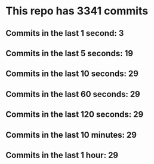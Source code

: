 # This repo has 3341 commits

## Commits in the last 1 second: 3
## Commits in the last 5 seconds: 19
## Commits in the last 10 seconds: 29
## Commits in the last 60 seconds: 29
## Commits in the last 120 seconds: 29
## Commits in the last 10 minutes: 29
## Commits in the last 1 hour: 29
